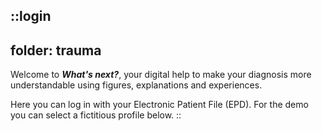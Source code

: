 ::login
---
folder: trauma
---
Welcome to **_What's next?_**, your digital help to make your diagnosis more understandable using figures, explanations and experiences.

Here you can log in with your Electronic Patient File (EPD). For the demo you can select a fictitious profile below.
::